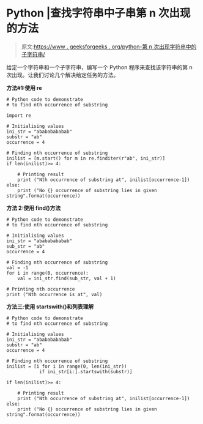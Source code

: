 # Python |查找字符串中子串第 n 次出现的方法

> 原文:[https://www . geeksforgeeks . org/python-第 n 次出现字符串中的子字符串/](https://www.geeksforgeeks.org/python-ways-to-find-nth-occurrence-of-substring-in-a-string/)

给定一个字符串和一个子字符串，编写一个 Python 程序来查找该字符串的第 n 次出现。让我们讨论几个解决给定任务的方法。

**方法#1:使用 re**

```
# Python code to demonstrate 
# to find nth occurrence of substring

import re

# Initialising values
ini_str = "abababababab"
substr = "ab"
occurrence = 4

# Finding nth occurrence of substring
inilist = [m.start() for m in re.finditer(r"ab", ini_str)]
if len(inilist)>= 4:

    # Printing result
    print ("Nth occurrence of substring at", inilist[occurrence-1])
else:
    print ("No {} occurrence of substring lies in given string".format(occurrence))
```

**方法 2:使用 find()方法**

```
# Python code to demonstrate 
# to find nth occurrence of substring

# Initialising values
ini_str = "abababababab"
sub_str = "ab"
occurrence = 4

# Finding nth occurrence of substring
val = -1
for i in range(0, occurrence):
    val = ini_str.find(sub_str, val + 1)

# Printing nth occurrence
print ("Nth occurrence is at", val)
```

**方法三:使用 startswith()和列表理解**

```
# Python code to demonstrate 
# to find nth occurrence of substring

# Initialising values
ini_str = "abababababab"
substr = "ab"
occurrence = 4

# Finding nth occurrence of substring
inilist = [i for i in range(0, len(ini_str))
            if ini_str[i:].startswith(substr)]

if len(inilist)>= 4:

    # Printing result
    print ("Nth occurrence of substring at", inilist[occurrence-1])
else:
    print ("No {} occurrence of substring lies in given string".format(occurrence))

```